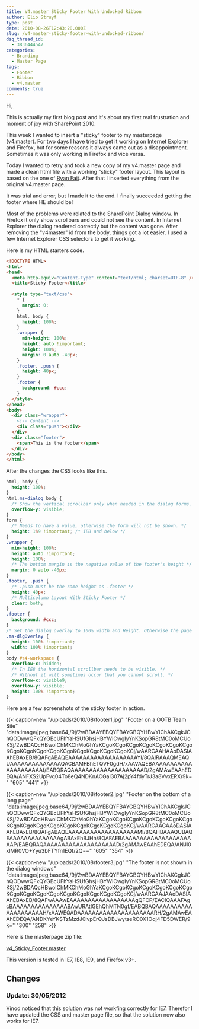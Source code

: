 ```yaml
---
title: V4.master Sticky Footer With Undocked Ribbon
author: Elio Struyf
type: post
date: 2010-08-26T12:43:28.000Z
slug: /v4-master-sticky-footer-with-undocked-ribbon/
dsq_thread_id:
  - 3836444547
categories:
  - Branding
  - Master Page
tags:
  - Footer
  - Ribbon
  - v4.master
comments: true
---
```


Hi,

This is actually my first blog post and it's about my first real frustration and moment of joy with SharePoint 2010.

This week I wanted to insert a "sticky" footer to my masterpage (v4.master). For two days I have tried to get it working on Internet Explorer and Firefox, but for some reasons it always came out as a disappointment. Sometimes it was only working in Firefox and vice versa.

Today I wanted to retry and took a new copy of my v4.master page and made a clean html file with a working "sticky" footer layout. This layout is based on the one of [Ryan Fait](http://ryanfait.com/sticky-footer/ "Ryan Fait"). After that I inserted everything from the original v4.master page.

It was trial and error, but I made it to the end. I finally succeeded getting the footer where HE should be!

Most of the problems were related to the SharePoint Dialog window. In Firefox it only show scrollbars and could not see the content. In Internet Explorer the dialog rendered correctly but the content was gone. After removing the "v4master" id from the body, things got a lot easier. I used a few Internet Explorer CSS selectors to get it working.

Here is my HTML starters code.

```html
<!DOCTYPE HTML>
<html>
<head>
  <meta http-equiv="Content-Type" content="text/html; charset=UTF-8" />
  <title>Sticky Footer</title>
  
  <style type="text/css">
    * { 
      margin: 0; 
    }
    html, body { 
      height: 100%;
    }
    .wrapper { 
      min-height: 100%;
      height: auto !important;
      height: 100%;
      margin: 0 auto -40px;
    }
    .footer, .push { 
      height: 40px;
    }
    .footer {
      background: #ccc;
    }
  </style>
</head>
<body>
  <div class="wrapper">
    <!-- Content -->
    <div class="push"></div>
  </div>
  <div class="footer">
    <span>This is the footer</span>
  </div>
</body>
</html>
```

After the changes the CSS looks like this.

```css
html, body {
  height: 100%;
}
html.ms-dialog body {
  /* Show the vertical scrollbar only when needed in the dialog forms. */
  overflow-y: visible;
}
form {
  /* Needs to have a value, otherwise the form will not be shown. */
  height: 1%9 !important; /* IE8 and below */
}
.wrapper {
  min-height: 100%;
  height: auto !important;
  height: 100%;
  /* The bottom margin is the negative value of the footer's height */
  margin: 0 auto -40px;
}
.footer, .push {
  /* .push must be the same height as .footer */
  height: 40px;
  /* Multicolumn Layout With Sticky Footer */
  clear: both;
}
.footer {
  background: #ccc;	
}
/* Set the dialog overlay to 100% width and Height. Otherwise the page body will show scrollbars. */
.ms-dlgOverlay {
  height: 100% !important;
  width: 100% !important;
}
body #s4-workspace {
  overflow-x: hidden;
  /* In IE8 the horizontal scrollbar needs to be visible. */
  /* Without it will sometimes occur that you cannot scroll. */
  overflow-x: visible9;
  overflow-y: visible;
  height: 100% !important;
}
```

Here are a few screenshots of the sticky footer in action.

{{< caption-new "/uploads/2010/08/footer1.jpg" "Footer on a OOTB Team Site"  "data:image/jpeg;base64,/9j/2wBDAAYEBQYFBAYGBQYHBwYIChAKCgkJChQODwwQFxQYGBcUFhYaHSUfGhsjHBYWICwgIyYnKSopGR8tMC0oMCUoKSj/2wBDAQcHBwoIChMKChMoGhYaKCgoKCgoKCgoKCgoKCgoKCgoKCgoKCgoKCgoKCgoKCgoKCgoKCgoKCgoKCgoKCgoKCj/wAARCAAHAAoDASIAAhEBAxEB/8QAFgABAQEAAAAAAAAAAAAAAAAAAAYI/8QAIRAAAQMEAQUAAAAAAAAAAAAAAQACBAMFBhETQVF0gdH/xAAVAQEBAAAAAAAAAAAAAAAAAAAAAf/EABQRAQAAAAAAAAAAAAAAAAAAAAD/2gAMAwEAAhEDEQA/ANFXS2UpFvq04To8eQ4NDKnACGaI307Aj2pY4fdyTrJ3a8VvxERX/9k=" "605" "441" >}}

{{< caption-new "/uploads/2010/08/footer2.jpg" "Footer on the bottom of a long page"  "data:image/jpeg;base64,/9j/2wBDAAYEBQYFBAYGBQYHBwYIChAKCgkJChQODwwQFxQYGBcUFhYaHSUfGhsjHBYWICwgIyYnKSopGR8tMC0oMCUoKSj/2wBDAQcHBwoIChMKChMoGhYaKCgoKCgoKCgoKCgoKCgoKCgoKCgoKCgoKCgoKCgoKCgoKCgoKCgoKCgoKCgoKCgoKCj/wAARCAAGAAoDASIAAhEBAxEB/8QAFgABAQEAAAAAAAAAAAAAAAAAAAMI/8QAHBAAAQUBAQEAAAAAAAAAAAAAAgABAxEhBJHh/8QAFAEBAAAAAAAAAAAAAAAAAAAAAP/EABQRAQAAAAAAAAAAAAAAAAAAAAD/2gAMAwEAAhEDEQA/ANJl0xlMR0VO+Yyu3bFTYfn1EQf/2Q==" "605" "354" >}}

{{< caption-new "/uploads/2010/08/footer3.jpg" "The footer is not shown in the dialog windows"  "data:image/jpeg;base64,/9j/2wBDAAYEBQYFBAYGBQYHBwYIChAKCgkJChQODwwQFxQYGBcUFhYaHSUfGhsjHBYWICwgIyYnKSopGR8tMC0oMCUoKSj/2wBDAQcHBwoIChMKChMoGhYaKCgoKCgoKCgoKCgoKCgoKCgoKCgoKCgoKCgoKCgoKCgoKCgoKCgoKCgoKCgoKCgoKCj/wAARCAAJAAoDASIAAhEBAxEB/8QAFwAAAwEAAAAAAAAAAAAAAAAAAgQFCP/EACIQAAAFAgcBAAAAAAAAAAAAAAABAwURAtIGEhQhMTN0gf/EABQBAQAAAAAAAAAAAAAAAAAAAAH/xAAWEQADAAAAAAAAAAAAAAAAAAAAARH/2gAMAwEAAhEDEQA/ANDKYeYKSTzMzdJ0lvpErQJsDBJwytseRO0X1Oqj4FD5DWER/9k=" "300" "258" >}}

Here is the masterpage zip file: 

[v4_Sticky_Footer.master](/uploads/2010/08/v4_Sticky_Footer.master.txt)

This version is tested in IE7, IE8, IE9, and Firefox v3+.

## Changes

### Update: 30/05/2012

Vinod noticed that this solution was not workfing correctly for IE7. Therefor I have updated the CSS and master page file, so that the solution now also works for IE7.
